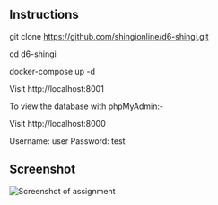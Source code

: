 ## Instructions

git clone https://github.com/shingionline/d6-shingi.git

cd d6-shingi

docker-compose up -d

Visit http://localhost:8001

To view the database with phpMyAdmin:-

Visit http://localhost:8000

Username: user
Password: test

## Screenshot

![Screenshot of assignment](https://res.cloudinary.com/web900/image/upload/v1676003606/images/d6-shingi.jpg)